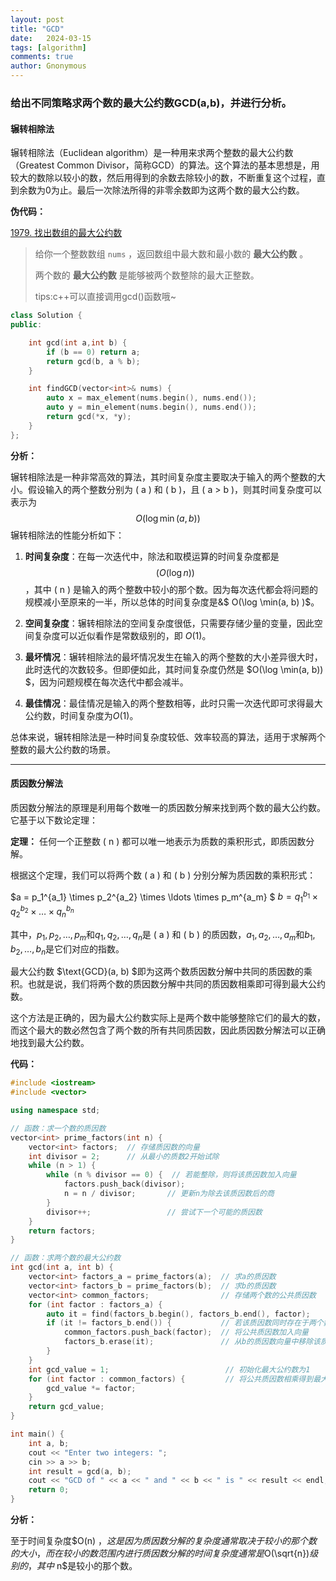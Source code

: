```yaml
---
layout: post
title: "GCD"
date:   2024-03-15
tags: [algorithm]
comments: true
author: Gnonymous
---
```


### 给出不同策略求两个数的最大公约数GCD(a,b)，并进行分析。

#### 辗转相除法

辗转相除法（Euclidean algorithm）是一种用来求两个整数的最大公约数（Greatest Common Divisor，简称GCD）的算法。这个算法的基本思想是，用较大的数除以较小的数，然后用得到的余数去除较小的数，不断重复这个过程，直到余数为0为止。最后一次除法所得的非零余数即为这两个数的最大公约数。

**伪代码：**

[1979. 找出数组的最大公约数](https://leetcode.cn/problems/find-greatest-common-divisor-of-array/)

> 给你一个整数数组 `nums` ，返回数组中最大数和最小数的 **最大公约数** 。
>
> 两个数的 **最大公约数** 是能够被两个数整除的最大正整数。
>
> tips:c++可以直接调用gcd()函数哦~

~~~c++
class Solution {
public:

    int gcd(int a,int b) {
        if (b == 0) return a;
        return gcd(b, a % b);
    }

    int findGCD(vector<int>& nums) {
        auto x = max_element(nums.begin(), nums.end());
        auto y = min_element(nums.begin(), nums.end());
        return gcd(*x, *y);
    }
};
~~~

**分析：**

辗转相除法是一种非常高效的算法，其时间复杂度主要取决于输入的两个整数的大小。假设输入的两个整数分别为 \( a \) 和 \( b \)，且 \( a > b \)，则其时间复杂度可以表示为
$$
O(\log \min(a, b))
$$
辗转相除法的性能分析如下：

1. **时间复杂度**：在每一次迭代中，除法和取模运算的时间复杂度都是$$( O(\log n) )$$，其中 \( n \) 是输入的两个整数中较小的那个数。因为每次迭代都会将问题的规模减小至原来的一半，所以总体的时间复杂度是&$ O(\log \min(a, b) )$。

2. **空间复杂度**：辗转相除法的空间复杂度很低，只需要存储少量的变量，因此空间复杂度可以近似看作是常数级别的，即 $O(1)$。

3. **最坏情况**：辗转相除法的最坏情况发生在输入的两个整数的大小差异很大时，此时迭代的次数较多。但即便如此，其时间复杂度仍然是 $O(\log \min(a, b)) $，因为问题规模在每次迭代中都会减半。

4. **最佳情况**：最佳情况是输入的两个整数相等，此时只需一次迭代即可求得最大公约数，时间复杂度为$O(1)$。

总体来说，辗转相除法是一种时间复杂度较低、效率较高的算法，适用于求解两个整数的最大公约数的场景。

---

#### 质因数分解法

质因数分解法的原理是利用每个数唯一的质因数分解来找到两个数的最大公约数。它基于以下数论定理：

**定理：** 任何一个正整数 \( n \) 都可以唯一地表示为质数的乘积形式，即质因数分解。

根据这个定理，我们可以将两个数 \( a \) 和 \( b \) 分别分解为质因数的乘积形式：

$a = p_1^{a_1} \times p_2^{a_2} \times \ldots \times p_m^{a_m} $
$b = q_1^{b_1} \times q_2^{b_2} \times \ldots \times q_n^{b_n}$

其中，$p_1, p_2, \ldots, p_m$和$q_1, q_2, \ldots, q_n$是 \( a \) 和 \( b \) 的质因数，$a_1, a_2, \ldots, a_m$和$b_1, b_2, \ldots, b_n$是它们对应的指数。

最大公约数 $\text{GCD}(a, b) $即为这两个数质因数分解中共同的质因数的乘积。也就是说，我们将两个数的质因数分解中共同的质因数相乘即可得到最大公约数。

这个方法是正确的，因为最大公约数实际上是两个数中能够整除它们的最大的数，而这个最大的数必然包含了两个数的所有共同质因数，因此质因数分解法可以正确地找到最大公约数。

**代码：**

~~~c++
#include <iostream>
#include <vector>

using namespace std;

// 函数：求一个数的质因数
vector<int> prime_factors(int n) {
    vector<int> factors;  // 存储质因数的向量
    int divisor = 2;      // 从最小的质数2开始试除
    while (n > 1) {
        while (n % divisor == 0) {  // 若能整除，则将该质因数加入向量
            factors.push_back(divisor);
            n = n / divisor;       // 更新n为除去该质因数后的商
        }
        divisor++;                 // 尝试下一个可能的质因数
    }
    return factors;
}

// 函数：求两个数的最大公约数
int gcd(int a, int b) {
    vector<int> factors_a = prime_factors(a);  // 求a的质因数
    vector<int> factors_b = prime_factors(b);  // 求b的质因数
    vector<int> common_factors;                // 存储两个数的公共质因数
    for (int factor : factors_a) {
        auto it = find(factors_b.begin(), factors_b.end(), factor);
        if (it != factors_b.end()) {           // 若该质因数同时存在于两个数的质因数中，则为公共质因数
            common_factors.push_back(factor);  // 将公共质因数加入向量
            factors_b.erase(it);               // 从b的质因数向量中移除该质因数，避免重复计算
        }
    }
    int gcd_value = 1;                          // 初始化最大公约数为1
    for (int factor : common_factors) {         // 将公共质因数相乘得到最大公约数
        gcd_value *= factor;
    }
    return gcd_value;
}

int main() {
    int a, b;
    cout << "Enter two integers: ";
    cin >> a >> b;
    int result = gcd(a, b);
    cout << "GCD of " << a << " and " << b << " is " << result << endl;
    return 0;
}

~~~

**分析：**

至于时间复杂度$O(n) $，这是因为质因数分解的复杂度通常取决于较小的那个数的大小，而在较小的数范围内进行质因数分解的时间复杂度通常是$O(\sqrt{n})$级别的，其中$ n$是较小的那个数。

